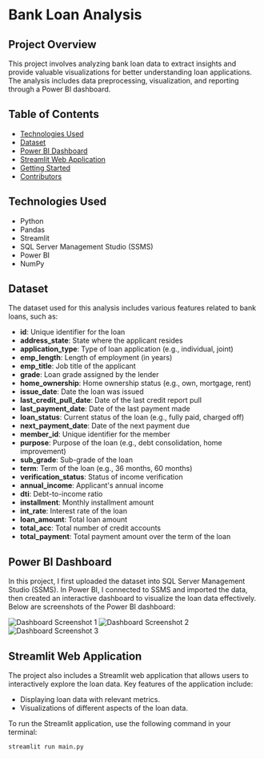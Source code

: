 # Bank Loan Analysis

## Project Overview
This project involves analyzing bank loan data to extract insights and provide valuable visualizations for better understanding loan applications. The analysis includes data preprocessing, visualization, and reporting through a Power BI dashboard.

## Table of Contents
- [Technologies Used](#technologies-used)
- [Dataset](#dataset)
- [Power BI Dashboard](#power-bi-dashboard)
- [Streamlit Web Application](#streamlit-web-application)
- [Getting Started](#getting-started)
- [Contributors](#contributors)

## Technologies Used
- Python
- Pandas
- Streamlit
- SQL Server Management Studio (SSMS)
- Power BI
- NumPy

## Dataset
The dataset used for this analysis includes various features related to bank loans, such as:

- **id**: Unique identifier for the loan
- **address_state**: State where the applicant resides
- **application_type**: Type of loan application (e.g., individual, joint)
- **emp_length**: Length of employment (in years)
- **emp_title**: Job title of the applicant
- **grade**: Loan grade assigned by the lender
- **home_ownership**: Home ownership status (e.g., own, mortgage, rent)
- **issue_date**: Date the loan was issued
- **last_credit_pull_date**: Date of the last credit report pull
- **last_payment_date**: Date of the last payment made
- **loan_status**: Current status of the loan (e.g., fully paid, charged off)
- **next_payment_date**: Date of the next payment due
- **member_id**: Unique identifier for the member
- **purpose**: Purpose of the loan (e.g., debt consolidation, home improvement)
- **sub_grade**: Sub-grade of the loan
- **term**: Term of the loan (e.g., 36 months, 60 months)
- **verification_status**: Status of income verification
- **annual_income**: Applicant's annual income
- **dti**: Debt-to-income ratio
- **installment**: Monthly installment amount
- **int_rate**: Interest rate of the loan
- **loan_amount**: Total loan amount
- **total_acc**: Total number of credit accounts
- **total_payment**: Total payment amount over the term of the loan

## Power BI Dashboard
In this project, I first uploaded the dataset into SQL Server Management Studio (SSMS). In Power BI, I connected to SSMS and imported the data, then created an interactive dashboard to visualize the loan data effectively. Below are screenshots of the Power BI dashboard:

![Dashboard Screenshot 1](path/to/screenshot1.png)
![Dashboard Screenshot 2](path/to/screenshot2.png)
![Dashboard Screenshot 3](path/to/screenshot3.png)

## Streamlit Web Application
The project also includes a Streamlit web application that allows users to interactively explore the loan data. Key features of the application include:
- Displaying loan data with relevant metrics.
- Visualizations of different aspects of the loan data.

To run the Streamlit application, use the following command in your terminal:

```bash
streamlit run main.py
